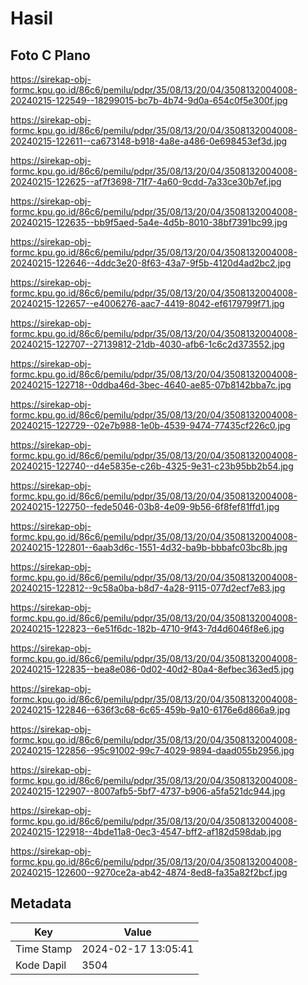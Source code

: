 # Hasil

## Foto C Plano

https://sirekap-obj-formc.kpu.go.id/86c6/pemilu/pdpr/35/08/13/20/04/3508132004008-20240215-122549--18299015-bc7b-4b74-9d0a-654c0f5e300f.jpg

https://sirekap-obj-formc.kpu.go.id/86c6/pemilu/pdpr/35/08/13/20/04/3508132004008-20240215-122611--ca673148-b918-4a8e-a486-0e698453ef3d.jpg

https://sirekap-obj-formc.kpu.go.id/86c6/pemilu/pdpr/35/08/13/20/04/3508132004008-20240215-122625--af7f3698-71f7-4a60-9cdd-7a33ce30b7ef.jpg

https://sirekap-obj-formc.kpu.go.id/86c6/pemilu/pdpr/35/08/13/20/04/3508132004008-20240215-122635--bb9f5aed-5a4e-4d5b-8010-38bf7391bc99.jpg

https://sirekap-obj-formc.kpu.go.id/86c6/pemilu/pdpr/35/08/13/20/04/3508132004008-20240215-122646--4ddc3e20-8f63-43a7-9f5b-4120d4ad2bc2.jpg

https://sirekap-obj-formc.kpu.go.id/86c6/pemilu/pdpr/35/08/13/20/04/3508132004008-20240215-122657--e4006276-aac7-4419-8042-ef6179799f71.jpg

https://sirekap-obj-formc.kpu.go.id/86c6/pemilu/pdpr/35/08/13/20/04/3508132004008-20240215-122707--27139812-21db-4030-afb6-1c6c2d373552.jpg

https://sirekap-obj-formc.kpu.go.id/86c6/pemilu/pdpr/35/08/13/20/04/3508132004008-20240215-122718--0ddba46d-3bec-4640-ae85-07b8142bba7c.jpg

https://sirekap-obj-formc.kpu.go.id/86c6/pemilu/pdpr/35/08/13/20/04/3508132004008-20240215-122729--02e7b988-1e0b-4539-9474-77435cf226c0.jpg

https://sirekap-obj-formc.kpu.go.id/86c6/pemilu/pdpr/35/08/13/20/04/3508132004008-20240215-122740--d4e5835e-c26b-4325-9e31-c23b95bb2b54.jpg

https://sirekap-obj-formc.kpu.go.id/86c6/pemilu/pdpr/35/08/13/20/04/3508132004008-20240215-122750--fede5046-03b8-4e09-9b56-6f8fef81ffd1.jpg

https://sirekap-obj-formc.kpu.go.id/86c6/pemilu/pdpr/35/08/13/20/04/3508132004008-20240215-122801--6aab3d6c-1551-4d32-ba9b-bbbafc03bc8b.jpg

https://sirekap-obj-formc.kpu.go.id/86c6/pemilu/pdpr/35/08/13/20/04/3508132004008-20240215-122812--9c58a0ba-b8d7-4a28-9115-077d2ecf7e83.jpg

https://sirekap-obj-formc.kpu.go.id/86c6/pemilu/pdpr/35/08/13/20/04/3508132004008-20240215-122823--6e51f6dc-182b-4710-9f43-7d4d6046f8e6.jpg

https://sirekap-obj-formc.kpu.go.id/86c6/pemilu/pdpr/35/08/13/20/04/3508132004008-20240215-122835--bea8e086-0d02-40d2-80a4-8efbec363ed5.jpg

https://sirekap-obj-formc.kpu.go.id/86c6/pemilu/pdpr/35/08/13/20/04/3508132004008-20240215-122846--636f3c68-6c65-459b-9a10-6176e6d866a9.jpg

https://sirekap-obj-formc.kpu.go.id/86c6/pemilu/pdpr/35/08/13/20/04/3508132004008-20240215-122856--95c91002-99c7-4029-9894-daad055b2956.jpg

https://sirekap-obj-formc.kpu.go.id/86c6/pemilu/pdpr/35/08/13/20/04/3508132004008-20240215-122907--8007afb5-5bf7-4737-b906-a5fa521dc944.jpg

https://sirekap-obj-formc.kpu.go.id/86c6/pemilu/pdpr/35/08/13/20/04/3508132004008-20240215-122918--4bde11a8-0ec3-4547-bff2-af182d598dab.jpg

https://sirekap-obj-formc.kpu.go.id/86c6/pemilu/pdpr/35/08/13/20/04/3508132004008-20240215-122600--9270ce2a-ab42-4874-8ed8-fa35a82f2bcf.jpg


## Metadata

| Key        | Value               |
| ---------- | ------------------- |
| Time Stamp | 2024-02-17 13:05:41 |
| Kode Dapil | 3504                |



